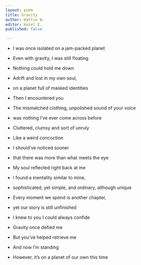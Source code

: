 ```yaml
---
layout: poem
title: Gravity
author: Hattie W.
editor: Hazel E.
published: false

---
```

* I was once isolated on a jam-packed planet
* Even with gravity, I was still floating
* Nothing could hold me down
* Adrift and lost in my own soul,
* on a planet full of masked identities

* Then I encountered you

* The mismatched clothing, unpolished sound of your voice
* was nothing I’ve ever come across before
* Cluttered, clumsy and sort of unruly
* Like a weird concoction

* I should’ve noticed sooner
* that there was more than what meets the eye
* My soul reflected right back at me
* I found a mentality similar to mine,
* sophisticated, yet simple, and ordinary, although unique

* Every moment we spend is another chapter,
* yet our story is still unfinished
* I knew to you I could always confide
* Gravity once defied me
* But you’ve helped retrieve me

* And now I’m standing
* However, it’s on a planet of our own this time
